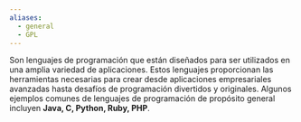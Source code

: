 ```yaml
---
aliases:
  - general
  - GPL
---
```

Son lenguajes de programación que están diseñados para ser utilizados en una amplia variedad de aplicaciones. Estos lenguajes proporcionan las herramientas necesarias para crear desde aplicaciones empresariales avanzadas hasta desafíos de programación divertidos y originales. Algunos ejemplos comunes de lenguajes de programación de propósito general incluyen **Java, C, Python, Ruby, PHP**.